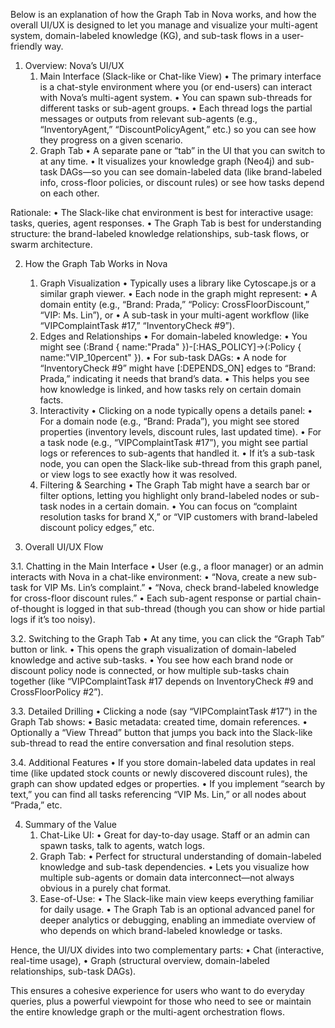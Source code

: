 Below is an explanation of how the Graph Tab in Nova works, and how the overall UI/UX is designed to let you manage and visualize your multi-agent system, domain-labeled knowledge (KG), and sub-task flows in a user-friendly way.

1. Overview: Nova’s UI/UX
	1.	Main Interface (Slack-like or Chat-like View)
	•	The primary interface is a chat-style environment where you (or end-users) can interact with Nova’s multi-agent system.
	•	You can spawn sub-threads for different tasks or sub-agent groups.
	•	Each thread logs the partial messages or outputs from relevant sub-agents (e.g., “InventoryAgent,” “DiscountPolicyAgent,” etc.) so you can see how they progress on a given scenario.
	2.	Graph Tab
	•	A separate pane or “tab” in the UI that you can switch to at any time.
	•	It visualizes your knowledge graph (Neo4j) and sub-task DAGs—so you can see domain-labeled data (like brand-labeled info, cross-floor policies, or discount rules) or see how tasks depend on each other.

Rationale:
	•	The Slack-like chat environment is best for interactive usage: tasks, queries, agent responses.
	•	The Graph Tab is best for understanding structure: the brand-labeled knowledge relationships, sub-task flows, or swarm architecture.

2. How the Graph Tab Works in Nova
	1.	Graph Visualization
	•	Typically uses a library like Cytoscape.js or a similar graph viewer.
	•	Each node in the graph might represent:
	•	A domain entity (e.g., “Brand: Prada,” “Policy: CrossFloorDiscount,” “VIP: Ms. Lin”), or
	•	A sub-task in your multi-agent workflow (like “VIPComplaintTask #17,” “InventoryCheck #9”).
	2.	Edges and Relationships
	•	For domain-labeled knowledge:
	•	You might see (:Brand { name:"Prada" })-[:HAS_POLICY]->(:Policy { name:"VIP_10percent" }).
	•	For sub-task DAGs:
	•	A node for “InventoryCheck #9” might have [:DEPENDS_ON] edges to “Brand: Prada,” indicating it needs that brand’s data.
	•	This helps you see how knowledge is linked, and how tasks rely on certain domain facts.
	3.	Interactivity
	•	Clicking on a node typically opens a details panel:
	•	For a domain node (e.g., “Brand: Prada”), you might see stored properties (inventory levels, discount rules, last updated time).
	•	For a task node (e.g., “VIPComplaintTask #17”), you might see partial logs or references to sub-agents that handled it.
	•	If it’s a sub-task node, you can open the Slack-like sub-thread from this graph panel, or view logs to see exactly how it was resolved.
	4.	Filtering & Searching
	•	The Graph Tab might have a search bar or filter options, letting you highlight only brand-labeled nodes or sub-task nodes in a certain domain.
	•	You can focus on “complaint resolution tasks for brand X,” or “VIP customers with brand-labeled discount policy edges,” etc.

3. Overall UI/UX Flow

3.1. Chatting in the Main Interface
	•	User (e.g., a floor manager) or an admin interacts with Nova in a chat-like environment:
	•	“Nova, create a new sub-task for VIP Ms. Lin’s complaint.”
	•	“Nova, check brand-labeled knowledge for cross-floor discount rules.”
	•	Each sub-agent response or partial chain-of-thought is logged in that sub-thread (though you can show or hide partial logs if it’s too noisy).

3.2. Switching to the Graph Tab
	•	At any time, you can click the “Graph Tab” button or link.
	•	This opens the graph visualization of domain-labeled knowledge and active sub-tasks.
	•	You see how each brand node or discount policy node is connected, or how multiple sub-tasks chain together (like “VIPComplaintTask #17 depends on InventoryCheck #9 and CrossFloorPolicy #2”).

3.3. Detailed Drilling
	•	Clicking a node (say “VIPComplaintTask #17”) in the Graph Tab shows:
	•	Basic metadata: created time, domain references.
	•	Optionally a “View Thread” button that jumps you back into the Slack-like sub-thread to read the entire conversation and final resolution steps.

3.4. Additional Features
	•	If you store domain-labeled data updates in real time (like updated stock counts or newly discovered discount rules), the graph can show updated edges or properties.
	•	If you implement “search by text,” you can find all tasks referencing “VIP Ms. Lin,” or all nodes about “Prada,” etc.

4. Summary of the Value
	1.	Chat-Like UI:
	•	Great for day-to-day usage. Staff or an admin can spawn tasks, talk to agents, watch logs.
	2.	Graph Tab:
	•	Perfect for structural understanding of domain-labeled knowledge and sub-task dependencies.
	•	Lets you visualize how multiple sub-agents or domain data interconnect—not always obvious in a purely chat format.
	3.	Ease-of-Use:
	•	The Slack-like main view keeps everything familiar for daily usage.
	•	The Graph Tab is an optional advanced panel for deeper analytics or debugging, enabling an immediate overview of who depends on which brand-labeled knowledge or tasks.

Hence, the UI/UX divides into two complementary parts:
	•	Chat (interactive, real-time usage),
	•	Graph (structural overview, domain-labeled relationships, sub-task DAGs).

This ensures a cohesive experience for users who want to do everyday queries, plus a powerful viewpoint for those who need to see or maintain the entire knowledge graph or the multi-agent orchestration flows.